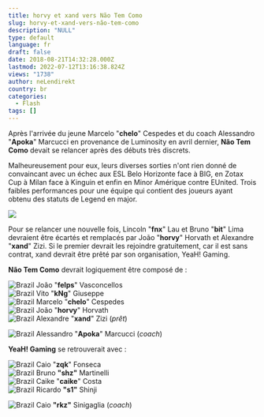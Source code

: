 ```yaml
---
title: horvy et xand vers Não Tem Como
slug: horvy-et-xand-vers-não-tem-como
description: "NULL"
type: default
language: fr
draft: false
date: 2018-08-21T14:32:28.000Z
lastmod: 2022-07-12T13:16:38.824Z
views: "1738"
author: neLendirekt
country: br
categories:
  - Flash
tags: []
---
```

Après l'arrivée du jeune Marcelo "**chelo**" Cespedes et du coach Alessandro "**Apoka**" Marcucci en provenance de Luminosity en avril dernier, **Não Tem Como** devait se relancer après des débuts très discrets. 

Malheureusement pour eux, leurs diverses sorties n'ont rien donné de convaincant avec un échec aux ESL Belo Horizonte face à BIG, en Zotax Cup à Milan face à Kinguin et enfin en Minor Amérique contre EUnited. Trois faibles performances pour une équipe qui contient des joueurs ayant obtenu des statuts de Legend en major.

![](/images/articles/5b7c1d5f89ef6/images/AjtkU5TksZm4YxW45TyiapPDAkO25mqXxBslhkO9.jpeg)

Pour se relancer une nouvelle fois, Lincoln "**fnx**" Lau et Bruno "**bit**" Lima devraient être écartés et remplacés par João "**horvy**" Horvath et Alexandre "**xand**" Zizi. Si le premier devrait les rejoindre gratuitement, car il est sans contrat, xand devrait être prêté par son organisation, YeaH! Gaming.

**Não Tem Como** devrait logiquement être composé de :

![Brazil](/images/countries/br.svg)⁠ ⁠João "**felps**" Vasconcellos  
![Brazil](/images/countries/br.svg)⁠ ⁠Vito "**kNg**" Giuseppe  
![Brazil](/images/countries/br.svg)⁠ Marcelo "**chelo**" Cespedes  
![Brazil](/images/countries/br.svg)⁠ ⁠João "**horvy**" Horvath  
![Brazil](/images/countries/br.svg)⁠ Alexandre "**xand**" Zizi (_prêt_)

![Brazil](/images/countries/br.svg)⁠ Alessandro "**Apoka**" Marcucci (_coach_)

**YeaH! Gaming** se retrouverait avec :

![Brazil](/images/countries/br.svg)⁠ Caio "**zqk**" Fonseca  
![Brazil](/images/countries/br.svg)⁠ Bruno **"shz"** Martinelli  
![Brazil](/images/countries/br.svg)⁠ Caike "**caike**" Costa  
![Brazil](/images/countries/br.svg)⁠ Ricardo **"s1"** Shinji

![Brazil](/images/countries/br.svg)⁠ Caio **"rkz"** Sinigaglia (_coach_)
